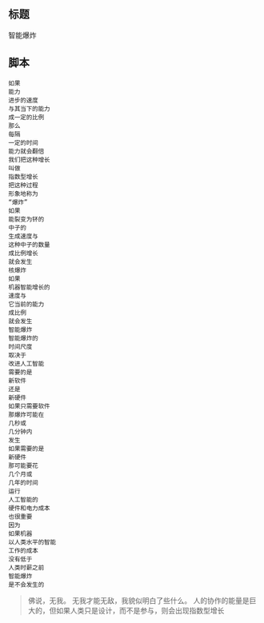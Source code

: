 ## 标题

智能爆炸

## 脚本

```
如果
能力
进步的速度
与其当下的能力
成一定的比例
那么
每隔
一定的时间
能力就会翻倍
我们把这种增长
叫做
指数型增长
把这种过程
形象地称为
“爆炸”
如果
能裂变为钚的
中子的
生成速度与
这种中子的数量
成比例增长
就会发生
核爆炸
如果
机器智能增长的
速度与
它当前的能力
成比例
就会发生
智能爆炸
智能爆炸的
时间尺度
取决于
改进人工智能
需要的是
新软件
还是
新硬件
如果只需要软件
那爆炸可能在
几秒或
几分钟内
发生
如果需要的是
新硬件
那可能要花
几个月或
几年的时间
运行
人工智能的
硬件和电力成本
也很重要
因为
如果机器
以人类水平的智能
工作的成本
没有低于
人类时薪之前
智能爆炸
是不会发生的
```

> 佛说，无我。
> 无我才能无敌，我貌似明白了些什么。
> 人的协作的能量是巨大的，但如果人类只是设计，而不是参与，则会出现指数型增长